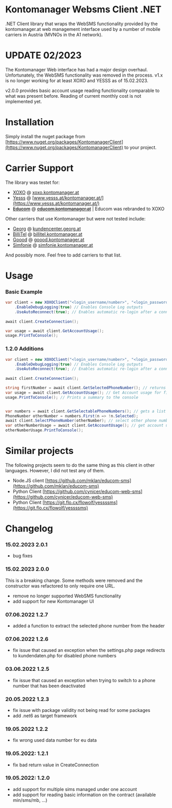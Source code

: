 # Kontomanager Websms Client .NET
.NET Client library that wraps the WebSMS functionality provided by the kontomanager.at web management interface used by a number of mobile carriers in Austria (MVNOs in the A1 network).

# UPDATE 02/2023
The Kontomanager Web interface has had a major design overhaul. Unfortunately, the WebSMS functionality was removed in the process.
v1.x is no longer working for at least XOXO and YESSS as of 15.02.2023.

v2.0.0 provides basic account usage reading functionality comparable to what was present before. Reading of current monthly cost is not implemented yet.

# Installation

Simply install the nuget package from [https://www.nuget.org/packages/KontomanagerClient](https://www.nuget.org/packages/KontomanagerClient) to your project.

# Carrier Support
The library was testet for:
- [XOXO](https://www.xoxo-mobile.at) @ [xoxo.kontomanager.at](https://xoxo.kontomanager.at)
- [Yesss](https://www.yesss.at) @ [www.yesss.at/kontomanager.at/](https://www.yesss.at/kontomanager.at/)
- [~~Educom~~](https://www.educom.at) @ [~~educom.kontomanager.at~~](https://educom.kontomanager.at) | Educom was rebranded to XOXO

Other carriers that use Kontomanager but were not tested include:
- [Georg](https://georg.at) @ [kundencenter.georg.at](https://kundencenter.georg.at)
- [BilliTel](https://billitel.at) @ [billitel.kontomanager.at](https://billitel.kontomanager.at)
- [Goood](https://goood-mobile.at/) @ [goood.kontomanager.at](https://goood.kontomanager.at)
- [Simfonie](https://www.simfonie.at/home) @ [simfonie.kontomanager.at](https://simfonie.kontomanager.at)

And possibly more. Feel free to add carriers to that list.

# Usage

### Basic Example
```c#
var client = new XOXOClient("<login_username/number>", "<login_password>")
    .EnableDebugLogging(true) // Enables Console Log outputs
    .UseAutoReconnect(true); // Enables automatic re-login after a connection timeout
    
await client.CreateConnection();

var usage = await client.GetAccountUsage();
usage.PrintToConsole();
```

### 1.2.0 Additions

```c#
var client = new XOXOClient("<login_username/number>", "<login_password>")
    .EnableDebugLogging(true) // Enables Console Log outputs
    .UseAutoReconnect(true); // Enables automatic re-login after a connection timeout
    
await client.CreateConnection();

string firstNumber = await client.GetSelectedPhoneNumber(); // returns the currently selected phone number in format 43681...
var usage = await client.GetAccountUsage(); // Get Account usage for firstNumber
usage.PrintToConsole(); // Prints a summary to the console


var numbers = await client.GetSelectablePhoneNumbers(); // gets a list of PhoneNumber object for each number linked to the account (has string number and string subscriberId)
PhoneNumber otherNumber = numbers.First(n => !n.Selected); 
await client.SelectPhoneNumber(otherNumber); // select other phone number for the client
var otherNumberUsage = await client.GetAccountUsage(); // get account usage for otherNumber
otherNumberUsage.PrintToConsole();
```

# Similar projects

The following projects seem to do the same thing as this client in other languages. However, I did not test any of them.

- Node.JS client [https://github.com/mklan/educom-sms](https://github.com/mklan/educom-sms)
- Python Client [https://github.com/cynicer/educom-web-sms](https://github.com/cynicer/educom-web-sms)
- Python Client [https://git.flo.cx/flowolf/yessssms](https://git.flo.cx/flowolf/yessssms)

# Changelog

### 15.02.2023 2.0.1
- bug fixes

### 15.02.2023 2.0.0
This is a breaking change. Some methods were removed and the constructor was refactored to only require one URL.
- remove no longer supported WebSMS functionality
- add support for new Kontomanager UI

### 07.06.2022 1.2.7
- added a function to extract the selected phone number from the header

### 07.06.2022 1.2.6
- fix issue that caused an exception when the settings.php page redirects to kundendaten.php for disabled phone numbers

### 03.06.2022 1.2.5
- fix issue that caused an exception when trying to switch to a phone number that has been deactivated

### 20.05.2022 1.2.3
- fix issue with package validity not being read for some packages
- add .net6 as target framework

### 19.05.2022 1.2.2
- fix wrong used data number for eu data

### 19.05.2022: 1.2.1
- fix bad return value in CreateConnection

### 19.05.2022: 1.2.0

- add support for multiple sims managed under one account
- add support for reading basic information on the contract (available min/sms/mb, ...)
